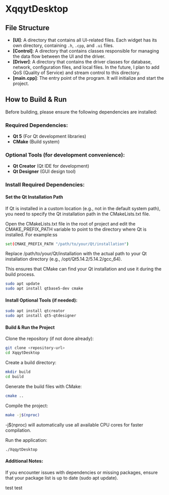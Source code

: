 # XqqytDesktop

## File Structure

- **[UI]**: A directory that contains all UI-related files. Each widget has its own directory, containing `.h`, `.cpp`, and `.ui` files.
- **[Control]**: A directory that contains classes responsible for managing the data flow between the UI and the driver.
- **[Driver]**: A directory that contains the driver classes for database, network, configuration files, and local files. In the future, I plan to add QoS (Quality of Service) and stream control to this directory.
- **[main.cpp]**: The entry point of the program. It will initialize and start the project.

## How to Build & Run

Before building, please ensure the following dependencies are installed:

### Required Dependencies:
- **Qt 5** (For Qt development libraries)
- **CMake** (Build system)

### Optional Tools (for development convenience):
- **Qt Creator** (Qt IDE for development)
- **Qt Designer** (GUI design tool)

### Install Required Dependencies:
#### Set the Qt Installation Path

If Qt is installed in a custom location (e.g., not in the default system path), you need to specify the Qt installation path in the CMakeLists.txt file.

Open the CMakeLists.txt file in the root of project and edit the CMAKE_PREFIX_PATH variable to point to the directory where Qt is installed. For example:ss

```bash
set(CMAKE_PREFIX_PATH "/path/to/your/Qt/installation")
```
Replace /path/to/your/Qt/installation with the actual path to your Qt installation directory (e.g., /opt/Qt5.14.2/5.14.2/gcc_64).

This ensures that CMake can find your Qt installation and use it during the build process.

```bash
sudo apt update
sudo apt install qtbase5-dev cmake
```
#### Install Optional Tools (if needed):

```bash
sudo apt install qtcreator
sudo apt install qt5-qtdesigner
```
#### Build & Run the Project
Clone the repository (if not done already):

```bash
git clone <repository-url>
cd XqqytDesktop
```
Create a build directory:

```bash
mkdir build
cd build
```
Generate the build files with CMake:

```bash
cmake ..
```
Compile the project:

```bash
make -j$(nproc)
```
-j$(nproc) will automatically use all available CPU cores for faster compilation.

Run the application:

```bash
./XqqytDesktop
```
#### Additional Notes:
If you encounter issues with dependencies or missing packages, ensure that your package list is up to date (sudo apt update).



test test


